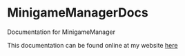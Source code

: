 # MinigameManagerDocs
Documentation for MinigameManager

This documentation can be found online at my website [here](http://www.donkeyteeth2013.comule.com/MinigameManagerDocs)
